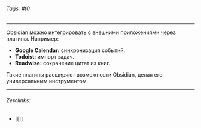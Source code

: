 ###### Tags:  #t0
___
Obsidian можно интегрировать с внешними приложениями через плагины. Например:

- **Google Calendar:** синхронизация событий.
- **Todoist:** импорт задач.
- **Readwise:** сохранение цитат из книг.

Такие плагины расширяют возможности Obsidian, делая его универсальным инструментом.
___
###### Zerolinks: 
- [[]]